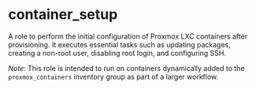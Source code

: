 # container_setup

A role to perform the initial configuration of Proxmox LXC containers after provisioning. It executes essential tasks such as updating packages, creating a non-root user, disabling root login, and configuring SSH.

_Note:_ This role is intended to run on containers dynamically added to the `proxmox_containers` inventory group as part of a larger workflow.
